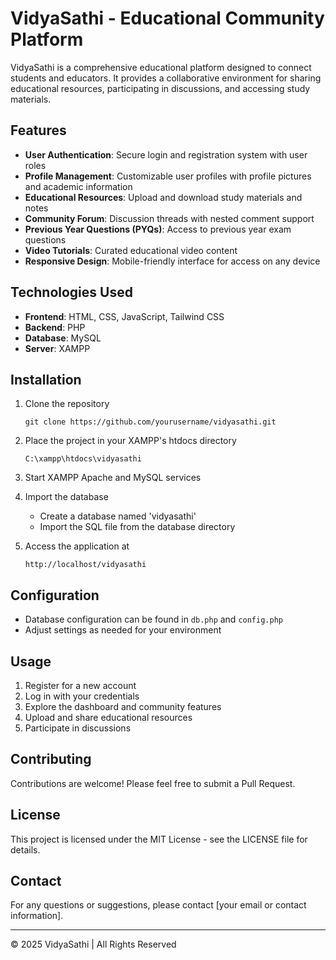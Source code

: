 # VidyaSathi - Educational Community Platform

VidyaSathi is a comprehensive educational platform designed to connect students and educators. It provides a collaborative environment for sharing educational resources, participating in discussions, and accessing study materials.

## Features

- **User Authentication**: Secure login and registration system with user roles
- **Profile Management**: Customizable user profiles with profile pictures and academic information
- **Educational Resources**: Upload and download study materials and notes
- **Community Forum**: Discussion threads with nested comment support
- **Previous Year Questions (PYQs)**: Access to previous year exam questions
- **Video Tutorials**: Curated educational video content
- **Responsive Design**: Mobile-friendly interface for access on any device

## Technologies Used

- **Frontend**: HTML, CSS, JavaScript, Tailwind CSS
- **Backend**: PHP
- **Database**: MySQL
- **Server**: XAMPP

## Installation

1. Clone the repository

   ```
   git clone https://github.com/yourusername/vidyasathi.git
   ```

2. Place the project in your XAMPP's htdocs directory

   ```
   C:\xampp\htdocs\vidyasathi
   ```

3. Start XAMPP Apache and MySQL services

4. Import the database

   - Create a database named 'vidyasathi'
   - Import the SQL file from the database directory

5. Access the application at
   ```
   http://localhost/vidyasathi
   ```

## Configuration

- Database configuration can be found in `db.php` and `config.php`
- Adjust settings as needed for your environment

## Usage

1. Register for a new account
2. Log in with your credentials
3. Explore the dashboard and community features
4. Upload and share educational resources
5. Participate in discussions


## Contributing

Contributions are welcome! Please feel free to submit a Pull Request.

## License

This project is licensed under the MIT License - see the LICENSE file for details.

## Contact

For any questions or suggestions, please contact [your email or contact information].

---

© 2025 VidyaSathi | All Rights Reserved
